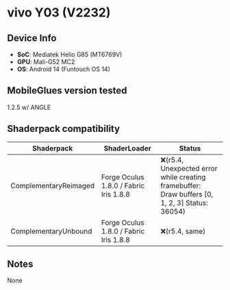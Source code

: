 # vivo Y03 (V2232)

## Device Info

- **SoC**: Mediatek Helio G85 (MT6769V)
- **GPU**: Mali-G52 MC2
- **OS**: Android 14 (Funtouch OS 14)

## MobileGlues version tested

1.2.5 w/ ANGLE

## Shaderpack compatibility

| **Shaderpack**        | **ShaderLoader**                       | **Status**                                                                                     |
| --------------------- | -------------------------------------- | ---------------------------------------------------------------------------------------------- |
| ComplementaryReimaged | Forge Oculus 1.8.0 / Fabric Iris 1.8.8 | ❌(r5.4, Unexpected error while creating framebuffer: Draw buffers [0, 1, 2, 3] Status: 36054) |
| ComplementaryUnbound  | Forge Oculus 1.8.0 / Fabric Iris 1.8.8 | ❌(r5.4, same)                                                                                 |

## Notes

None
